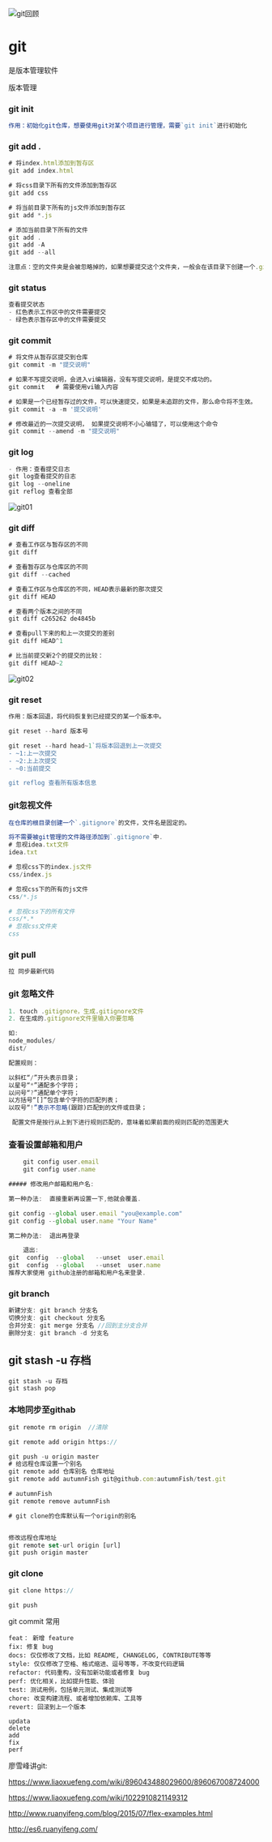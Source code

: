 ![git回顾](../image/git回顾.png)

# git

是版本管理软件

版本管理

### git init

```js
作用：初始化git仓库，想要使用git对某个项目进行管理，需要`git init`进行初始化
```

### git add .

```js
# 将index.html添加到暂存区
git add index.html

# 将css目录下所有的文件添加到暂存区
git add css

# 将当前目录下所有的js文件添加到暂存区
git add *.js

# 添加当前目录下所有的文件
git add .
git add -A
git add --all

注意点：空的文件夹是会被忽略掉的，如果想要提交这个文件夹，一般会在该目录下创建一个.gitkeep文件
```

### git status 

```js
查看提交状态
- 红色表示工作区中的文件需要提交
- 绿色表示暂存区中的文件需要提交
```



### git commit 

```js
# 将文件从暂存区提交到仓库
git commit -m "提交说明"

# 如果不写提交说明，会进入vi编辑器，没有写提交说明，是提交不成功的。
git commit   # 需要使用vi输入内容

# 如果是一个已经暂存过的文件，可以快速提交，如果是未追踪的文件，那么命令将不生效。
git commit -a -m '提交说明'

# 修改最近的一次提交说明， 如果提交说明不小心输错了，可以使用这个命令
git commit --amend -m "提交说明"
```

### git log

```js
- 作用：查看提交日志
git log查看提交的日志 
git log --oneline   
git reflog 查看全部
```

![git01](../image/git01.png)

### git diff

```js
# 查看工作区与暂存区的不同
git diff

# 查看暂存区与仓库区的不同
git diff --cached

# 查看工作区与仓库区的不同，HEAD表示最新的那次提交
git diff HEAD

# 查看两个版本之间的不同
git diff c265262 de4845b

# 查看pull下来的和上一次提交的差别
git diff HEAD^1

# 比当前提交新2个的提交的比较：
git diff HEAD~2
```

![git02](../image/git02.png)

### git reset

```js
作用：版本回退，将代码恢复到已经提交的某一个版本中。

git reset --hard 版本号

git reset --hard head~1`将版本回退到上一次提交
- ~1:上一次提交
- ~2:上上次提交
- ~0:当前提交

git reflog 查看所有版本信息
```

### git忽视文件

```js
在仓库的根目录创建一个`.gitignore`的文件，文件名是固定的。

将不需要被git管理的文件路径添加到`.gitignore`中.
# 忽视idea.txt文件
idea.txt

# 忽视css下的index.js文件
css/index.js

# 忽视css下的所有的js文件
css/*.js

# 忽视css下的所有文件
css/*.*
# 忽视css文件夹
css
```

### git pull

```js
拉 同步最新代码
```

### git 忽略文件

```js
1. touch .gitignore，生成.gitignore文件
2. 在生成的.gitignore文件里输入你要忽略

如:
node_modules/
dist/

配置规则：

以斜杠“/”开头表示目录；
以星号“*”通配多个字符；
以问号“?”通配单个字符；
以方括号“[]”包含单个字符的匹配列表；
以叹号“!”表示不忽略(跟踪)匹配到的文件或目录；

 配置文件是按行从上到下进行规则匹配的，意味着如果前面的规则匹配的范围更大
```



### 查看设置邮箱和用户

```js
	git config user.email
	git config user.name

##### 修改用户邮箱和用户名:

第一种办法:  直接重新再设置一下,他就会覆盖.

git config --global user.email "you@example.com"
git config --global user.name "Your Name" 

第二种办法:  退出再登录

	退出:
git  config  --global   --unset  user.email
git  config  --global   --unset  user.name
推荐大家使用 github注册的邮箱和用户名来登录.
```

### git branch

```js
新建分支: git branch 分支名
切换分支: git checkout 分支名
合并分支: git merge 分支名 //回到主分支合并
删除分支: git branch -d 分支名
```

## git stash -u 存档

```
git stash -u 存档
git stash pop

```



### 本地同步至githab

```js
git remote rm origin  //清除

git remote add origin https://

git push -u origin master
# 给远程仓库设置一个别名
git remote add 仓库别名 仓库地址
git remote add autumnFish git@github.com:autumnFish/test.git

# autumnFish
git remote remove autumnFish

# git clone的仓库默认有一个origin的别名


修改远程仓库地址
git remote set-url origin [url]
git push origin master
```

### git clone

```js
git clone https://

git push 
```

git commit 常用

```
feat： 新增 feature
fix: 修复 bug
docs: 仅仅修改了文档，比如 README, CHANGELOG, CONTRIBUTE等等
style: 仅仅修改了空格、格式缩进、逗号等等，不改变代码逻辑
refactor: 代码重构，没有加新功能或者修复 bug
perf: 优化相关，比如提升性能、体验
test: 测试用例，包括单元测试、集成测试等
chore: 改变构建流程、或者增加依赖库、工具等
revert: 回滚到上一个版本

updata
delete
add
fix
perf

```

廖雪峰讲git:

https://www.liaoxuefeng.com/wiki/896043488029600/896067008724000





https://www.liaoxuefeng.com/wiki/1022910821149312





http://www.ruanyifeng.com/blog/2015/07/flex-examples.html





http://es6.ruanyifeng.com/

​    



